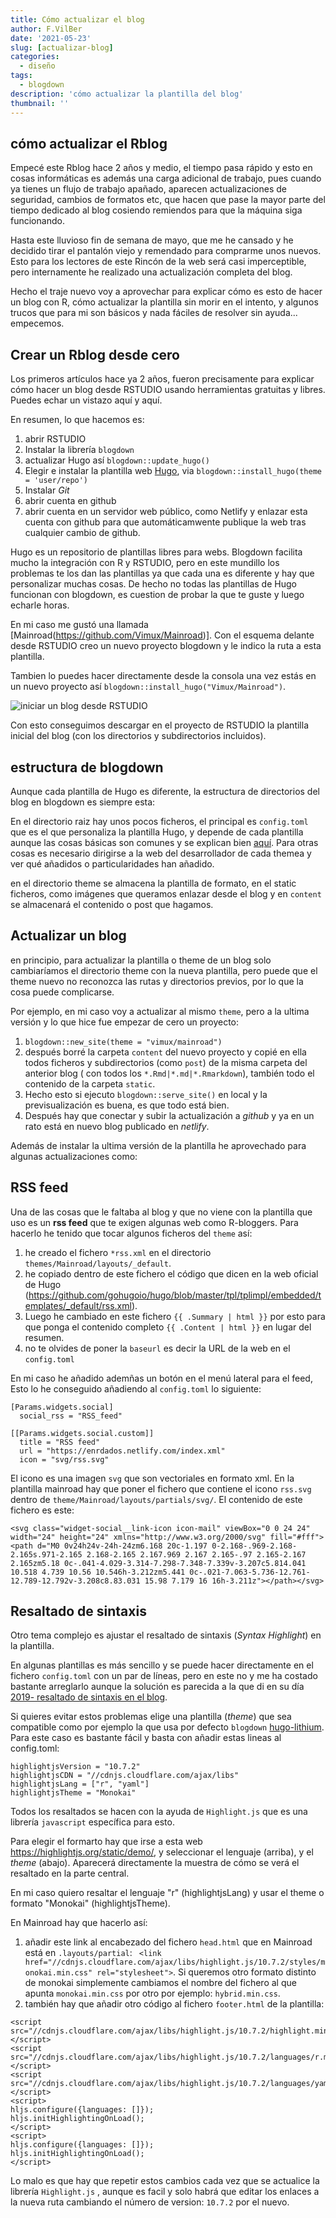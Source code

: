 ```yaml
---
title: Cómo actualizar el blog
author: F.VilBer
date: '2021-05-23'
slug: [actualizar-blog]
categories:
  - diseño
tags:
  - blogdown
description: 'cómo actualizar la plantilla del blog'
thumbnail: ''
---
```



## cómo actualizar el Rblog

Empecé este Rblog hace 2 años y medio, el tiempo pasa rápido y esto en cosas informáticas es además una carga adicional de trabajo, pues cuando ya tienes un flujo de trabajo apañado, aparecen actualizaciones de seguridad, cambios de formatos etc, que hacen que pase la mayor parte del tiempo dedicado al blog cosiendo remiendos para que la máquina siga funcionando.

Hasta este lluvioso fin de semana de mayo, que me he cansado y he decidido tirar el pantalón viejo y remendado para comprarme unos nuevos. Esto para los lectores de este Rincón de la web será casi imperceptible, pero internamente he realizado una actualización completa del blog.

Hecho el traje nuevo voy a aprovechar para explicar cómo es esto de hacer un blog con R, cómo actualizar la plantilla sin morir en el intento, y algunos trucos que para mi son básicos y nada fáciles de resolver sin ayuda... empecemos.

## Crear un Rblog desde cero
Los primeros artículos hace ya 2 años, fueron precisamente para explicar cómo hacer un blog desde RSTUDIO usando herramientas gratuitas y libres. Puedes echar un vistazo aquí y aquí.

En resumen, lo que hacemos es:
 1. abrir RSTUDIO
 2. Instalar la librería `blogdown`
 2. actualizar Hugo así `blogdown::update_hugo()`
 3. Elegir e instalar la plantilla web [Hugo](https://themes.gohugo.io/), via `blogdown::install_hugo(theme = 'user/repo')`
 4. Instalar *Git*
 5. abrir cuenta en github
 6. abrir cuenta en un servidor web público, como Netlify y enlazar esta cuenta con github para que automáticamwente publique la web tras cualquier cambio de github.


Hugo es un repositorio de plantillas libres para webs. Blogdown facilita mucho la integración con R y RSTUDIO, pero en este mundillo los problemas te los dan las plantillas ya que cada una es diferente y hay que personalizar muchas cosas. De hecho no todas las plantillas de Hugo funcionan con blogdown, es cuestion de probar la que te guste y luego echarle horas.

En mi caso me gustó una llamada [Mainroad(https://github.com/Vimux/Mainroad)]. Con el esquema delante desde RSTUDIO creo un nuevo proyecto blogdown y le indico la ruta a esta plantilla.

Tambien lo puedes hacer directamente desde la consola una vez estás en un nuevo proyecto así `blogdown::install_hugo("Vimux/Mainroad")`.

![iniciar un blog desde RSTUDIO](images/nuevoblog01.png)

Con esto conseguimos descargar en el proyecto de RSTUDIO la plantilla inicial del blog (con los directorios y subdirectorios incluidos). 

## estructura de blogdown
Aunque cada plantilla de Hugo es diferente, la estructura de directorios del blog en blogdown es siempre esta:



En el directorio raiz hay unos pocos ficheros, el principal es `config.toml` que es el que personaliza la plantilla Hugo, y depende de cada plantilla aunque las cosas básicas son comunes y se explican bien [aquí](https://bookdown.org/yihui/blogdown/themes.html#the-default-theme). Para otras cosas es necesario dirigirse a la web del desarrollador de cada themea y ver qué añadidos o particularidades han añadido.

en el directorio theme se almacena la plantilla de formato, en el static ficheros, como imágenes que queramos enlazar desde el blog y en `content` se almacenará el contenido o post que hagamos.

## Actualizar un blog
en principio, para actualizar la plantilla o theme de un blog solo cambiaríamos el directorio theme con la nueva plantilla, pero puede que el theme nuevo no reconozca las rutas y directorios previos, por lo que la cosa puede complicarse.

Por ejemplo, en mi caso voy a actualizar al mismo `theme`, pero a la ultima versión y lo que hice fue empezar de cero un proyecto:

1. `blogdown::new_site(theme = "vimux/mainroad")`
2. después borré la carpeta `content` del nuevo proyecto y copié en ella todos ficheros y subdirectorios (como `post`) de la misma carpeta del anterior blog ( con todos los `*.Rmd|*.md|*.Rmarkdown`), también todo el contenido de la carpeta `static`.
3. Hecho esto si ejecuto `blogdown::serve_site()` en local y la previsualización es buena, es que todo está bien.
4. Después hay que conectar y subir la actualización a *github* y ya en un rato está en nuevo blog publicado en *netlify*.

Además de instalar la ultima versión de la plantilla he aprovechado para algunas actualizaciones como:

## RSS feed
Una de las cosas que le faltaba al blog y que no viene con la plantilla que uso es un **rss feed** que te exigen algunas web como R-bloggers. Para hacerlo he tenido que tocar algunos ficheros del `theme` así:

1. he creado el fichero `*rss.xml` en el directorio `themes/Mainroad/layouts/_default`.
2. he copiado dentro de este fichero el código que dicen en la web oficial de Hugo (<https://github.com/gohugoio/hugo/blob/master/tpl/tplimpl/embedded/templates/_default/rss.xml>).
3. Luego he cambiado en este fichero `{{ .Summary | html }}` por esto para que ponga el contenido completo `{{ .Content | html }}` en lugar del resumen.
4. no te olvides de poner la `baseurl` es decir la URL de la web en el `config.toml`

En mi caso he añadido ademñas un botón en el menú lateral para el feed, Esto lo he conseguido añadiendo al `config.toml` lo siguiente:

````
[Params.widgets.social]
  social_rss = "RSS_feed"

[[Params.widgets.social.custom]]
  title = "RSS feed"
  url = "https://enrdados.netlify.com/index.xml"
  icon = "svg/rss.svg"
````

El icono es una imagen `svg` que son vectoriales en formato xml. En la plantilla mainroad hay que poner el fichero que contiene el icono  `rss.svg` dentro de `theme/Mainroad/layouts/partials/svg/`. El contenido de este fichero es este:

````
<svg class="widget-social__link-icon icon-mail" viewBox="0 0 24 24" width="24" height="24" xmlns="http://www.w3.org/2000/svg" fill="#fff"><path d="M0 0v24h24v-24h-24zm6.168 20c-1.197 0-2.168-.969-2.168-2.165s.971-2.165 2.168-2.165 2.167.969 2.167 2.165-.97 2.165-2.167 2.165zm5.18 0c-.041-4.029-3.314-7.298-7.348-7.339v-3.207c5.814.041 10.518 4.739 10.56 10.546h-3.212zm5.441 0c-.021-7.063-5.736-12.761-12.789-12.792v-3.208c8.83.031 15.98 7.179 16 16h-3.211z"></path></svg>
````

## Resaltado de sintaxis

Otro tema complejo es ajustar el resaltado de sintaxis (*Syntax Highlight*) en la plantilla. 

En algunas plantillas es más sencillo y se puede hacer directamente en el fichero `config.toml` con un par de líneas, pero en este no y me ha costado bastante arreglarlo aunque la solución es parecida a la que di en su día [2019- resaltado de sintaxis en el blog](../resaltar-sintaxis).

Si quieres evitar estos problemas elige una plantilla (*theme*) que sea compatible como por ejemplo la que usa por defecto `blogdown` [hugo-lithium](https://github.com/yihui/hugo-lithium). Para este caso es bastante fácil y basta con añadir estas lineas al config.toml:

```{yaml}
highlightjsVersion = "10.7.2"
highlightjsCDN = "//cdnjs.cloudflare.com/ajax/libs"
highlightjsLang = ["r", "yaml"]
highlightjsTheme = "Monokai"
```
Todos los resaltados se hacen con la ayuda de `Highlight.js` que es una librería `javascript` específica para esto. 

Para elegir el formarto hay que irse a esta web <https://highlightjs.org/static/demo/>, y seleccionar el lenguaje (arriba), y el *theme* (abajo). Aparecerá directamente la muestra de cómo se verá el resaltado en la parte central.

En mi caso quiero resaltar el lenguaje "r" (highlightjsLang) y usar el theme o formato "Monokai" (highlightjsTheme).

En Mainroad hay que hacerlo así:

1. añadir este link al encabezado del fichero `head.html` que en Mainroad está en `.layouts/partial`: ` <link href="//cdnjs.cloudflare.com/ajax/libs/highlight.js/10.7.2/styles/monokai.min.css" rel="stylesheet">`. Si queremos otro formato distinto de monokai simplemente cambiamos el nombre del fichero al que apunta `monokai.min.css` por otro por ejemplo: `hybrid.min.css`.
2. también hay que añadir otro código al fichero `footer.html` de la plantilla:

```{yaml}
<script src="//cdnjs.cloudflare.com/ajax/libs/highlight.js/10.7.2/highlight.min.js"></script>
<script src="//cdnjs.cloudflare.com/ajax/libs/highlight.js/10.7.2/languages/r.min.js"></script>
<script src="//cdnjs.cloudflare.com/ajax/libs/highlight.js/10.7.2/languages/yaml.min.js"></script>
<script>
hljs.configure({languages: []});
hljs.initHighlightingOnLoad();
</script>
<script>
hljs.configure({languages: []});
hljs.initHighlightingOnLoad();
</script>
```

Lo malo es que hay que repetir estos cambios cada vez que se actualice la librería `Highlight.js` , aunque es facil y solo habrá que editar los enlaces a la nueva ruta cambiando el número de version: `10.7.2` por el nuevo.


